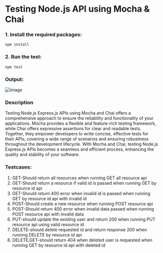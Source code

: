 # Testing Node.js API using Mocha & Chai


### 1. Install the required packages:
```
npm install
```

### 2. Run the test:
```
npm test
```

### Output:

![image](https://github.com/rajithsuvarna/Api_Testing_Project/assets/109891044/f8eaf335-7305-4e8b-bf34-bc6894681460)

### Description
Testing Node.js Express.js APIs using Mocha and Chai offers a comprehensive approach to ensure the reliability and functionality of your applications. Mocha provides a flexible and feature-rich testing framework, while Chai offers expressive assertions for clear and readable tests. Together, they empower developers to write concise, effective tests for their APIs, covering a wide range of scenarios and ensuring robustness throughout the development lifecycle. With Mocha and Chai, testing Node.js Express.js APIs becomes a seamless and efficient process, enhancing the quality and stability of your software.

### Testcases:
1. GET-Should return all resources when running GET all resource api
2. GET-Should return a resource if valid id is passed when running GET by resource id api
3. GET-Should return 400 error when invalid id is passed when running GET by resource id api with invalid id
4. POST-Should create a new resource  when running POST resource api
5. POST-Should return 400 error when invalid data passed when running  POST resource api with invalid data
6. PUT-should update the existing user and return 200 when running PUT resource api using valid resource id
7. DELETE-should delete requested id and return response 200 when running DELETE by resource id api
8. DELETE,GET-should return 404 when deleted user is requested when running GET by resource id api with deleted id

